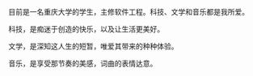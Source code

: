 目前是一名重庆大学的学生，主修软件工程。科技、文学和音乐都是我所爱。

科技，是痴迷于创造的快乐，以及让生活更美好。

文学，是深知这人生的短暂，唯爱其带来的种种体验。

音乐，是享受那节奏的美感，词曲的表情达意。
